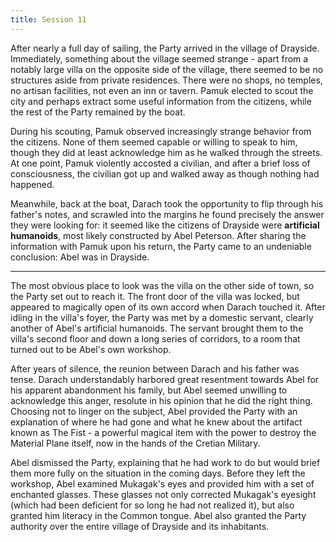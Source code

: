 ```yaml
---
title: Session 11
---
```

After nearly a full day of sailing, the Party arrived in the village of Drayside. Immediately, something about the village seemed strange - apart from a notably large villa on the opposite side of the village, there seemed to be no structures aside from private residences. There were no shops, no temples, no artisan facilities, not even an inn or tavern. Pamuk elected to scout the city and perhaps extract some useful information from the citizens, while the rest of the Party remained by the boat.

During his scouting, Pamuk observed increasingly strange behavior from the citizens. None of them seemed capable or willing to speak to him, though they did at least acknowledge him as he walked through the streets. At one point, Pamuk violently accosted a civilian, and after a brief loss of consciousness, the civilian got up and walked away as though nothing had happened. 

Meanwhile, back at the boat, Darach took the opportunity to flip through his father's notes, and scrawled into the margins he found precisely the answer they were looking for: it seemed like the citizens of Drayside were **artificial humanoids**, most likely constructed by Abel Peterson. After sharing the information with Pamuk upon his return, the Party came to an undeniable conclusion: Abel was in Drayside. 

---

The most obvious place to look was the villa on the other side of town, so the Party set out to reach it. The front door of the villa was locked, but appeared to magically open of its own accord when Darach touched it. After idling in the villa's foyer, the Party was met by a domestic servant, clearly another of Abel's artificial humanoids. The servant brought them to the villa's second floor and down a long series of corridors, to a room that turned out to be Abel's own workshop.

After years of silence, the reunion between Darach and his father was tense. Darach understandably harbored great resentment towards Abel for his apparent abandonment his family, but Abel seemed unwilling to acknowledge this anger, resolute in his opinion that he did the right thing. Choosing not to linger on the subject, Abel provided the Party with an explanation of where he had gone and what he knew about the artifact known as The Fist - a powerful magical item with the power to destroy the Material Plane itself, now in the hands of the Cretian Military.

Abel dismissed the Party, explaining that he had work to do but would brief them more fully on the situation in the coming days. Before they left the workshop, Abel examined Mukagak's eyes and provided him with a set of enchanted glasses. These glasses not only corrected Mukagak's eyesight (which had been deficient for so long he had not realized it), but also granted him literacy in the Common tongue. Abel also granted the Party authority over the entire village of Drayside and its inhabitants.